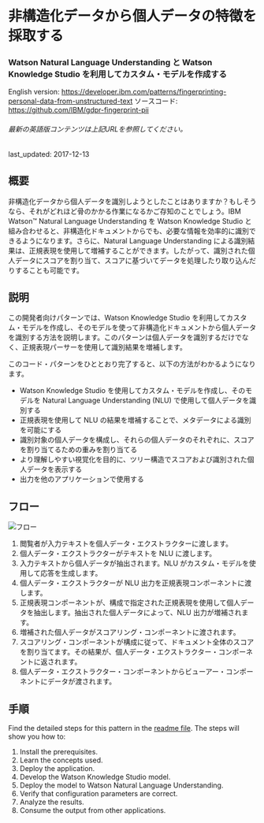 # 非構造化データから個人データの特徴を採取する

### Watson Natural Language Understanding と Watson Knowledge Studio を利用してカスタム・モデルを作成する

English version: https://developer.ibm.com/patterns/fingerprinting-personal-data-from-unstructured-text
  ソースコード: https://github.com/IBM/gdpr-fingerprint-pii

###### 最新の英語版コンテンツは上記URLを参照してください。
last_updated: 2017-12-13

 ## 概要

非構造化データから個人データを識別しようとしたことはありますか？もしそうなら、それがどれほど骨のかかる作業になるかご存知のことでしょう。IBM Watson™ Natural Language Understanding を Watson Knowledge Studio と組み合わせると、非構造化ドキュメントからでも、必要な情報を効率的に識別できるようになります。さらに、Natural Language Understanding による識別結果は、正規表現を使用して増補することができます。したがって、識別された個人データにスコアを割り当て、スコアに基づいてデータを処理したり取り込んだりすることも可能です。

## 説明

この開発者向けパターンでは、Watson Knowledge Studio を利用してカスタム・モデルを作成し、そのモデルを使って非構造化ドキュメントから個人データを識別する方法を説明します。このパターンは個人データを識別するだけでなく、正規表現パーサーを使用して識別結果を増補します。

このコード・パターンをひととおり完了すると、以下の方法がわかるようになります。

* Watson Knowledge Studio を使用してカスタム・モデルを作成し、そのモデルを Natural Language Understanding (NLU) で使用して個人データを識別する
* 正規表現を使用して NLU の結果を増補することで、メタデータによる識別を可能にする
* 識別対象の個人データを構成し、それらの個人データのそれぞれに、スコアを割り当てるための重みを割り当てる
* より理解しやすい視覚化を目的に、ツリー構造でスコアおよび識別された個人データを表示する
* 出力を他のアプリケーションで使用する

## フロー

![フロー](../../images/arch-fingerprinting-personal-data.png)

1. 閲覧者が入力テキストを個人データ・エクストラクターに渡します。
2. 個人データ・エクストラクターがテキストを NLU に渡します。
3. 入力テキストから個人データが抽出されます。NLU がカスタム・モデルを使用して応答を生成します。
4. 個人データ・エクストラクターが NLU 出力を正規表現コンポーネントに渡します。
5. 正規表現コンポーネントが、構成で指定された正規表現を使用して個人データを抽出します。抽出された個人データによって、NLU 出力が増補されます。
6. 増補された個人データがスコアリング・コンポーネントに渡されます。
7. スコアリング・コンポーネントが構成に従って、ドキュメント全体のスコアを割り当てます。その結果が、個人データ・エクストラクター・コンポーネントに返されます。
8. 個人データ・エクストラクター・コンポーネントからビューアー・コンポーネントにデータが渡されます。

## 手順

Find the detailed steps for this pattern in the [readme file](https://github.com/IBM/gdpr-fingerprint-pii/blob/master/README.md). The steps will show you how to:

1. Install the prerequisites.
2. Learn the concepts used.
3. Deploy the application.
4. Develop the Watson Knowledge Studio model.
5. Deploy the model to Watson Natural Language Understanding.
6. Verify that configuration parameters are correct.
7. Analyze the results.
8. Consume the output from other applications.